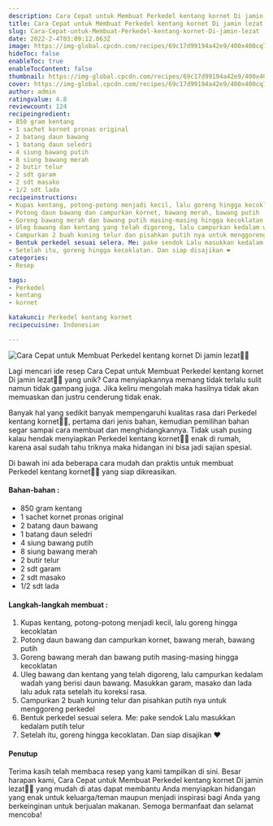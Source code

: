 ```yaml
---
description: Cara Cepat untuk Membuat Perkedel kentang kornet Di jamin lezat"
title: Cara Cepat untuk Membuat Perkedel kentang kornet Di jamin lezat
slug: Cara-Cepat-untuk-Membuat-Perkedel-kentang-kornet-Di-jamin-lezat
date: 2022-2-4T03:09:12.063Z
image: https://img-global.cpcdn.com/recipes/69c17d99194a42e9/400x400cq70/photo.jpg
hideToc: false
enableToc: true
enableTocContent: false
thumbnail: https://img-global.cpcdn.com/recipes/69c17d99194a42e9/400x400cq70/photo.jpg
cover: https://img-global.cpcdn.com/recipes/69c17d99194a42e9/400x400cq70/photo.jpg
author: admin
ratingvalue: 4.8
reviewcount: 124
recipeingredient:
- 850 gram kentang
- 1 sachet kornet pronas original
- 2 batang daun bawang
- 1 batang daun seledri
- 4 siung bawang putih
- 8 siung bawang merah
- 2 butir telur
- 2 sdt garam
- 2 sdt masako
- 1/2 sdt lada
recipeinstructions:
- Kupas kentang, potong-potong menjadi kecil, lalu goreng hingga kecoklatan
- Potong daun bawang dan campurkan kornet, bawang merah, bawang putih
- Goreng bawang merah dan bawang putih masing-masing hingga kecoklatan
- Uleg bawang dan kentang yang telah digoreng, lalu campurkan kedalam wadah yang berisi daun bawang. Masukkan garam, masako dan lada lalu aduk rata setelah itu koreksi rasa.
- Campurkan 2 buah kuning telur dan pisahkan putih nya untuk menggoreng perkedel
- Bentuk perkedel sesuai selera. Me: pake sendok Lalu masukkan kedalam putih telur
- Setelah itu, goreng hingga kecoklatan. Dan siap disajikan ❤️
categories:
- Resep

tags:
- Perkedel
- kentang
- kornet

katakunci: Perkedel kentang kornet
recipecuisine: Indonesian

---
```


![Cara Cepat untuk Membuat Perkedel kentang kornet Di jamin lezat👩‍🍳](https://img-global.cpcdn.com/recipes/69c17d99194a42e9/400x400cq70/photo.jpg)

Lagi mencari ide resep Cara Cepat untuk Membuat Perkedel kentang kornet Di jamin lezat👩‍🍳 yang unik? Cara menyiapkannya memang tidak terlalu sulit namun tidak gampang juga. Jika keliru mengolah maka hasilnya tidak akan memuaskan dan justru cenderung tidak enak.

Banyak hal yang sedikit banyak mempengaruhi kualitas rasa dari Perkedel kentang kornet👩‍🍳, pertama dari jenis bahan, kemudian pemilihan bahan segar sampai cara membuat dan menghidangkannya. Tidak usah pusing kalau hendak menyiapkan Perkedel kentang kornet👩‍🍳 enak di rumah, karena asal sudah tahu triknya maka hidangan ini bisa jadi sajian spesial.

Di bawah ini ada beberapa cara mudah dan praktis untuk membuat Perkedel kentang kornet👩‍🍳 yang siap dikreasikan.

<!--inarticleads1-->

#### Bahan-bahan :

- 850 gram kentang
- 1 sachet kornet pronas original
- 2 batang daun bawang
- 1 batang daun seledri
- 4 siung bawang putih
- 8 siung bawang merah
- 2 butir telur
- 2 sdt garam
- 2 sdt masako
- 1/2 sdt lada

<!--inarticleads2-->

#### Langkah-langkah membuat :

1. Kupas kentang, potong-potong menjadi kecil, lalu goreng hingga kecoklatan
1. Potong daun bawang dan campurkan kornet, bawang merah, bawang putih
1. Goreng bawang merah dan bawang putih masing-masing hingga kecoklatan
1. Uleg bawang dan kentang yang telah digoreng, lalu campurkan kedalam wadah yang berisi daun bawang. Masukkan garam, masako dan lada lalu aduk rata setelah itu koreksi rasa.
1. Campurkan 2 buah kuning telur dan pisahkan putih nya untuk menggoreng perkedel
1. Bentuk perkedel sesuai selera. Me: pake sendok Lalu masukkan kedalam putih telur
1. Setelah itu, goreng hingga kecoklatan. Dan siap disajikan ❤️

#### Penutup

Terima kasih telah membaca resep yang kami tampilkan di sini. Besar harapan kami, Cara Cepat untuk Membuat Perkedel kentang kornet Di jamin lezat👩‍🍳 yang mudah di atas dapat membantu Anda menyiapkan hidangan yang enak untuk keluarga/teman maupun menjadi inspirasi bagi Anda yang berkeinginan untuk berjualan makanan. Semoga bermanfaat dan selamat mencoba!